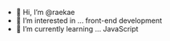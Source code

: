 - 👋 Hi, I’m @raekae
- 👀 I’m interested in ... front-end development
- 🌱 I’m currently learning ... JavaScript

<!---
raekae/raekae is a ✨ special ✨ repository because its `README.md` (this file) appears on your GitHub profile.
You can click the Preview link to take a look at your changes.
--->
